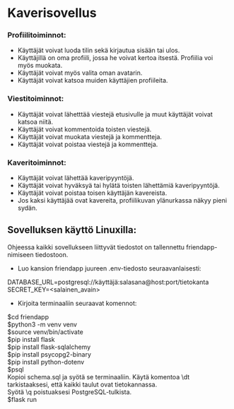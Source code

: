 <h1>Kaverisovellus</h1>

<h3>Profiilitoiminnot:</h3>

- Käyttäjät voivat luoda tilin sekä kirjautua sisään tai ulos.
- Käyttäjillä on oma profiili, jossa he voivat kertoa itsestä. Profiilia voi myös muokata.
- Käyttäjät voivat myös valita oman avatarin.
- Käyttäjät voivat katsoa muiden käyttäjien profiileita.

<h3>Viestitoiminnot:</h3>

- Käyttäjät voivat lähetttää viestejä etusivulle ja muut käyttäjät voivat katsoa niitä.
- Käyttäjät voivat kommentoida toisten viestejä.
- Käyttäjät voivat muokata viestejä ja kommentteja.
- Käyttäjät voivat poistaa viestejä ja kommentteja.

<h3>Kaveritoiminnot:</h3>

- Käyttäjät voivat lähettää kaveripyyntöjä.
- Käyttäjät voivat hyväksyä tai hylätä toisten lähettämiä kaveripyyntöjä.
- Käyttäjät voivat poistaa toisen käyttäjän kavereista.
- Jos kaksi käyttäjää ovat kavereita, profiilikuvan ylänurkassa näkyy pieni sydän.

<h2>Sovelluksen käyttö Linuxilla:</h2>
Ohjeessa kaikki sovellukseen liittyvät tiedostot on tallennettu friendapp-nimiseen tiedostoon.

- Luo kansion friendapp juureen .env-tiedosto seuraavanlaisesti:<br>

DATABASE_URL=postgresql://käyttäjä:salasana@host:port/tietokanta<br>
SECRET_KEY=<salainen_avain><br>

- Kirjoita terminaaliin seuraavat komennot:

$cd friendapp <br>
$python3 -m venv venv <br>
$source venv/bin/activate <br>
$pip install flask <br>
$pip install flask-sqlalchemy <br>
$pip install psycopg2-binary <br>
$pip install python-dotenv <br>
$psql <br>
Kopioi schema.sql ja syötä se terminaaliin. Käytä komentoa \dt tarkistaaksesi, että kaikki taulut ovat tietokannassa. <br>
Syötä \q poistuaksesi PostgreSQL-tulkista. <br>
$flask run <br>

